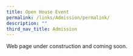 ```yaml
---
title: Open House Event
permalink: /links/Admission/permalink/
description: ""
third_nav_title: Admission
---
```

Web page under construction and coming soon.